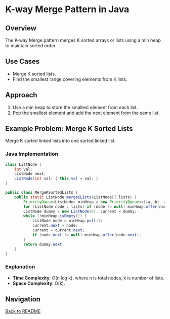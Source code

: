 # K-way Merge Pattern in Java

## Overview
The K-way Merge pattern merges K sorted arrays or lists using a min heap to maintain sorted order.

## Use Cases
- Merge K sorted lists.
- Find the smallest range covering elements from K lists.

## Approach
1. Use a min heap to store the smallest element from each list.
2. Pop the smallest element and add the next element from the same list.

## Example Problem: Merge K Sorted Lists
Merge K sorted linked lists into one sorted linked list.

### Java Implementation
```java
class ListNode {
    int val;
    ListNode next;
    ListNode(int val) { this.val = val; }
}

public class MergeKSortedLists {
    public static ListNode mergeKLists(ListNode[] lists) {
        PriorityQueue<ListNode> minHeap = new PriorityQueue<>((a, b) -> a.val - b.val);
        for (ListNode node : lists) if (node != null) minHeap.offer(node);
        ListNode dummy = new ListNode(0), current = dummy;
        while (!minHeap.isEmpty()) {
            ListNode node = minHeap.poll();
            current.next = node;
            current = current.next;
            if (node.next != null) minHeap.offer(node.next);
        }
        return dummy.next;
    }
}
```

### Explanation
- **Time Complexity**: O(n log k), where n is total nodes, k is number of lists.
- **Space Complexity**: O(k).

## Navigation
[Back to README](README.md)